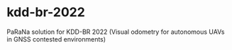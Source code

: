 # kdd-br-2022
PaRaNa solution for KDD-BR 2022 (Visual odometry for autonomous UAVs in GNSS contested environments)
